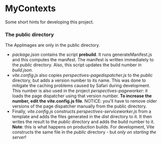 # MyContexts

Some short hints for developing this project.

### The public directory
The AppImages are only in the public directory.
* *package.json* contains the script **prebuild**. It runs generateManifest.js and this computes the manifest. The manifest is written immediately to the *public* directory. Also, this script updates the build number in *build.json*.
* *vite.config.js* also copies *perspectives-pagedispatcher.js* to the *public* directory, but adds a version number to its name. This was done to mitigate the caching problems caused by Safari during development. This number is also used in the project *perspectives-pageworker*: it loads the page dispatcher using that version number. __To increase the number, edit the vite.config.js file__. NOTICE: you'll have to remove older versions of the page dispatcher manually from the public directory.
* Finally, *vite.config.js* constructs *perspectives-serviceworker.js* from a template and adds the files generated in the *dist* directory to it. It then writes the result to the *public* directory and adds the build number to it. **Note**: this is what happens on production builds. For development, Vite constructs the same file in the *public* directory - but _only on starting the server_!